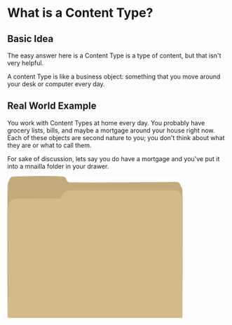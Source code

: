 # What is a Content Type?

## Basic Idea

The easy answer here is a Content Type is a type of content, but that isn't very helpful.

A content Type is like a business object: something that you move around your desk or computer every day.

## Real World Example

You work with Content Types at home every day. You probably have grocery lists, bills, and maybe a mortgage around your house right now. Each of these objects are second nature to you; you don't think about what they are or what to call them.

For sake of discussion, lets say you do have a mortgage and you've put it into a mnailla folder in your drawer.

![Document in a manilla folder](../../images/what-is-content-type/folder.png)

